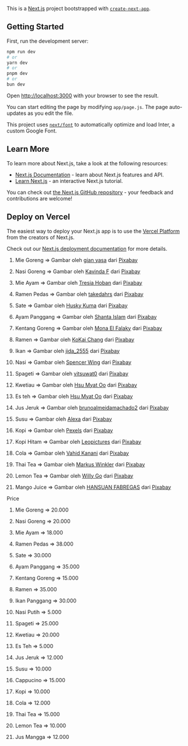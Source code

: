 This is a [Next.js](https://nextjs.org/) project bootstrapped with [`create-next-app`](https://github.com/vercel/next.js/tree/canary/packages/create-next-app).

## Getting Started

First, run the development server:

```bash
npm run dev
# or
yarn dev
# or
pnpm dev
# or
bun dev
```

Open [http://localhost:3000](http://localhost:3000) with your browser to see the result.

You can start editing the page by modifying `app/page.js`. The page auto-updates as you edit the file.

This project uses [`next/font`](https://nextjs.org/docs/basic-features/font-optimization) to automatically optimize and load Inter, a custom Google Font.

## Learn More

To learn more about Next.js, take a look at the following resources:

- [Next.js Documentation](https://nextjs.org/docs) - learn about Next.js features and API.
- [Learn Next.js](https://nextjs.org/learn) - an interactive Next.js tutorial.

You can check out [the Next.js GitHub repository](https://github.com/vercel/next.js/) - your feedback and contributions are welcome!

## Deploy on Vercel

The easiest way to deploy your Next.js app is to use the [Vercel Platform](https://vercel.com/new?utm_medium=default-template&filter=next.js&utm_source=create-next-app&utm_campaign=create-next-app-readme) from the creators of Next.js.

Check out our [Next.js deployment documentation](https://nextjs.org/docs/deployment) for more details.

1. Mie Goreng => Gambar oleh <a href="https://pixabay.com/id/users/gianyasa-23573265/?utm_source=link-attribution&utm_medium=referral&utm_campaign=image&utm_content=6715015">gian yasa</a> dari <a href="https://pixabay.com/id//?utm_source=link-attribution&utm_medium=referral&utm_campaign=image&utm_content=6715015">Pixabay</a>

2. Nasi Goreng => Gambar oleh <a href="https://pixabay.com/id/users/kavindaf-15230228/?utm_source=link-attribution&utm_medium=referral&utm_campaign=image&utm_content=6297407">Kavinda F</a> dari <a href="https://pixabay.com/id//?utm_source=link-attribution&utm_medium=referral&utm_campaign=image&utm_content=6297407">Pixabay</a>

3. Mie Ayam => Gambar oleh <a href="https://pixabay.com/id/users/tresiahoban3-18625811/?utm_source=link-attribution&utm_medium=referral&utm_campaign=image&utm_content=6033061">Tresia Hoban</a> dari <a href="https://pixabay.com/id//?utm_source=link-attribution&utm_medium=referral&utm_campaign=image&utm_content=6033061">Pixabay</a>

4. Ramen Pedas => Gambar oleh <a href="https://pixabay.com/id/users/takedahrs-12657/?utm_source=link-attribution&utm_medium=referral&utm_campaign=image&utm_content=2199962">takedahrs</a> dari <a href="https://pixabay.com/id//?utm_source=link-attribution&utm_medium=referral&utm_campaign=image&utm_content=2199962">Pixabay</a>

5. Sate => Gambar oleh <a href="https://pixabay.com/id/users/sti300p-1582113/?utm_source=link-attribution&utm_medium=referral&utm_campaign=image&utm_content=4465142">Husky Kuma</a> dari <a href="https://pixabay.com/id//?utm_source=link-attribution&utm_medium=referral&utm_campaign=image&utm_content=4465142">Pixabay</a>

6. Ayam Panggang => Gambar oleh <a href="https://pixabay.com/id/users/ananya440-3038779/?utm_source=link-attribution&utm_medium=referral&utm_campaign=image&utm_content=1631727">Shanta Islam</a> dari <a href="https://pixabay.com/id//?utm_source=link-attribution&utm_medium=referral&utm_campaign=image&utm_content=1631727">Pixabay</a>

7. Kentang Goreng => Gambar oleh <a href="https://pixabay.com/id/users/cairomoon-3005270/?utm_source=link-attribution&utm_medium=referral&utm_campaign=image&utm_content=2762014">Mona El Falaky</a> dari <a href="https://pixabay.com/id//?utm_source=link-attribution&utm_medium=referral&utm_campaign=image&utm_content=2762014">Pixabay</a>

8. Ramen => Gambar oleh <a href="https://pixabay.com/id/users/p750010-961602/?utm_source=link-attribution&utm_medium=referral&utm_campaign=image&utm_content=765706">KoKai Chang</a> dari <a href="https://pixabay.com/id//?utm_source=link-attribution&utm_medium=referral&utm_campaign=image&utm_content=765706">Pixabay</a>

9. Ikan => Gambar oleh <a href="https://pixabay.com/id/users/jida_2555-12270347/?utm_source=link-attribution&utm_medium=referral&utm_campaign=image&utm_content=4388141">jida_2555</a> dari <a href="https://pixabay.com/id//?utm_source=link-attribution&utm_medium=referral&utm_campaign=image&utm_content=4388141">Pixabay</a>

10. Nasi => Gambar oleh <a href="https://pixabay.com/id/users/spencerwing-4260422/?utm_source=link-attribution&utm_medium=referral&utm_campaign=image&utm_content=2907724">Spencer Wing</a> dari <a href="https://pixabay.com/id//?utm_source=link-attribution&utm_medium=referral&utm_campaign=image&utm_content=2907724">Pixabay</a>

11. Spageti => Gambar oleh <a href="https://pixabay.com/id/users/vitsuwat0-1312123/?utm_source=link-attribution&utm_medium=referral&utm_campaign=image&utm_content=894077">vitsuwat0</a> dari <a href="https://pixabay.com/id//?utm_source=link-attribution&utm_medium=referral&utm_campaign=image&utm_content=894077">Pixabay</a>

12. Kwetiau => Gambar oleh <a href="https://pixabay.com/id/users/sparow2011sm-18475723/?utm_source=link-attribution&utm_medium=referral&utm_campaign=image&utm_content=5617583">Hsu Myat Oo</a> dari <a href="https://pixabay.com/id//?utm_source=link-attribution&utm_medium=referral&utm_campaign=image&utm_content=5617583">Pixabay</a>



1. Es teh => Gambar oleh <a href="https://pixabay.com/id/users/sparow2011sm-18475723/?utm_source=link-attribution&utm_medium=referral&utm_campaign=image&utm_content=5617583">Hsu Myat Oo</a> dari <a href="https://pixabay.com/id//?utm_source=link-attribution&utm_medium=referral&utm_campaign=image&utm_content=5617583">Pixabay</a>

2. Jus Jeruk => Gambar oleh <a href="https://pixabay.com/id/users/brunoalmeidamachado2-22359357/?utm_source=link-attribution&utm_medium=referral&utm_campaign=image&utm_content=6387749">brunoalmeidamachado2</a> dari <a href="https://pixabay.com/id//?utm_source=link-attribution&utm_medium=referral&utm_campaign=image&utm_content=6387749">Pixabay</a>

3. Susu => Gambar oleh <a href="https://pixabay.com/id/users/alexas_fotos-686414/?utm_source=link-attribution&utm_medium=referral&utm_campaign=image&utm_content=3903677">Alexa</a> dari <a href="https://pixabay.com/id//?utm_source=link-attribution&utm_medium=referral&utm_campaign=image&utm_content=3903677">Pixabay</a>

4. Kopi => Gambar oleh <a href="https://pixabay.com/id/users/pexels-2286921/?utm_source=link-attribution&utm_medium=referral&utm_campaign=image&utm_content=1866758">Pexels</a> dari <a href="https://pixabay.com/id//?utm_source=link-attribution&utm_medium=referral&utm_campaign=image&utm_content=1866758">Pixabay</a>

5. Kopi Hitam => Gambar oleh <a href="https://pixabay.com/id/users/ulleo-1834854/?utm_source=link-attribution&utm_medium=referral&utm_campaign=image&utm_content=1983334">Leopictures</a> dari <a href="https://pixabay.com/id//?utm_source=link-attribution&utm_medium=referral&utm_campaign=image&utm_content=1983334">Pixabay</a>

6. Cola => Gambar oleh <a href="https://pixabay.com/id/users/vahidkanani-16386189/?utm_source=link-attribution&utm_medium=referral&utm_campaign=image&utm_content=5779718">Vahid Kanani</a> dari <a href="https://pixabay.com/id//?utm_source=link-attribution&utm_medium=referral&utm_campaign=image&utm_content=5779718">Pixabay</a>

7. Thai Tea => Gambar oleh <a href="https://pixabay.com/id/users/viarami-13458823/?utm_source=link-attribution&utm_medium=referral&utm_campaign=image&utm_content=6993949">Markus Winkler</a> dari <a href="https://pixabay.com/id//?utm_source=link-attribution&utm_medium=referral&utm_campaign=image&utm_content=6993949">Pixabay</a>

8. Lemon Tea => Gambar oleh <a href="https://pixabay.com/id/users/willygo503-15616758/?utm_source=link-attribution&utm_medium=referral&utm_campaign=image&utm_content=7186673">Willy Go</a> dari <a href="https://pixabay.com/id//?utm_source=link-attribution&utm_medium=referral&utm_campaign=image&utm_content=7186673">Pixabay</a>

9. Mango Juice => Gambar oleh <a href="https://pixabay.com/id/users/hansuan_fabregas-2902307/?utm_source=link-attribution&utm_medium=referral&utm_campaign=image&utm_content=7556620">HANSUAN FABREGAS</a> dari <a href="https://pixabay.com/id//?utm_source=link-attribution&utm_medium=referral&utm_campaign=image&utm_content=7556620">Pixabay</a>



Price
1. Mie Goreng => 20.000
2. Nasi Goreng => 20.000
3. Mie Ayam => 18.000
4. Ramen Pedas => 38.000
5. Sate => 30.000
6. Ayam Panggang => 35.000 
7. Kentang Goreng => 15.000
8. Ramen => 35.000
9. Ikan Panggang => 30.000
10. Nasi Putih => 5.000
11. Spageti => 25.000
12. Kwetiau => 20.000

1. Es Teh => 5.000
2. Jus Jeruk => 12.000
3. Susu => 10.000
4. Cappucino => 15.000
5. Kopi => 10.000
6. Cola => 12.000
7. Thai Tea => 15.000
8. Lemon Tea => 10.000
9. Jus Mangga => 12.000